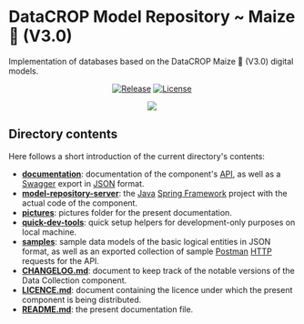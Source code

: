 # DataCROP Model Repository ~ Maize :corn: (V3.0) 
Implementation of databases based on the DataCROP Maize :corn: (V3.0) digital models. 
<p align="center">
<a href="https://github.com/datacrop/maize-model-repository/releases"><img src="https://img.shields.io/badge/latest%20release-v0.2.0-blueviolet" alt="Release"></a>
<a href="https://github.com/datacrop/maize-model-repository/blob/main/LICENSE"><img src="https://img.shields.io/github/license/datacrop/maize-model-repository" alt="License"></a>
</p>

<p align="center">
  <img src="https://img.freepik.com/premium-vector/cute-red-panda-construction-worker-cartoon_471222-1406.jpg?w=500" />
</p>

## Directory contents
Here follows a short introduction of the current directory's contents:
* **[documentation](documentation)**: documentation of the component's [API](https://en.wikipedia.org/wiki/Application_programming_interface), as well as a [Swagger](https://swagger.io/) export in [JSON](https://en.wikipedia.org/wiki/JSON) format.
* **[model-repository-server](model-repository-server)**: the [Java](https://en.wikipedia.org/wiki/Java_(programming_language)) [Spring Framework](https://spring.io/) project with the actual code of the component.
* **[pictures](pictures)**: pictures folder for the present documentation.
* **[quick-dev-tools](quick-dev-tools)**: quick setup helpers for development-only purposes on local machine.
* **[samples](samples)**: sample data models of the basic logical entities in JSON format,
as well as an exported collection of sample [Postman](https://www.postman.com/) [HTTP](https://en.wikipedia.org/wiki/Hypertext_Transfer_Protocol) requests for the API.
* **[CHANGELOG.md](CHANGELOG.md)**: document to keep track of the notable versions of the Data Collection component.
* **[LICENCE.md](LICENCE.md)**: document containing the licence under which the present component is being distributed.
* **[README.md](README.md)**: the present documentation file.
